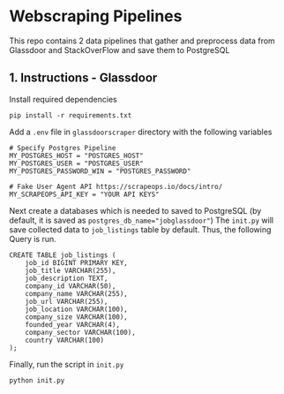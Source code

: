 # Webscraping Pipelines
This repo contains 2 data pipelines that gather and preprocess data from Glassdoor and StackOverFlow and save them to PostgreSQL

## 1. Instructions - Glassdoor
Install required dependencies 
````pycon
pip install -r requirements.txt
````
Add a `.env` file in `glassdoorscraper` directory with the following variables
````.dotenv
# Specify Postgres Pipeline
MY_POSTGRES_HOST = "POSTGRES_HOST"
MY_POSTGRES_USER = "POSTGRES_USER"
MY_POSTGRES_PASSWORD_WIN = "POSTGRES_PASSWORD"

# Fake User Agent API https://scrapeops.io/docs/intro/
MY_SCRAPEOPS_API_KEY = "YOUR API KEYS"
````

Next create a databases which is needed to saved to PostgreSQL (by default, it is saved as `postgres_db_name="jobglassdoor"`)
The `init.py` will save collected data to `job_listings` table by default. Thus, the following Query is run.
````postgresql
CREATE TABLE job_listings (
    job_id BIGINT PRIMARY KEY,
    job_title VARCHAR(255),
    job_description TEXT,
    company_id VARCHAR(50),
    company_name VARCHAR(255),
    job_url VARCHAR(255),
    job_location VARCHAR(100),
    company_size VARCHAR(100),
    founded_year VARCHAR(4),
    company_sector VARCHAR(100),
    country VARCHAR(100)
);
````
Finally, run the script in `init.py`
````pycon
python init.py
````
